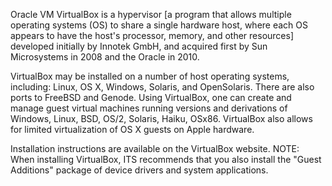 Oracle VM VirtualBox is a hypervisor [a program that allows multiple operating systems (OS) to share a single hardware host, where each OS appears to have the host's processor, memory, and other resources] developed initially by Innotek GmbH, and acquired first by Sun Microsystems in 2008 and the Oracle in 2010.

VirtualBox may be installed on a number of host operating systems, including: Linux, OS X, Windows, Solaris, and OpenSolaris. There are also ports to FreeBSD and Genode. Using VirtualBox, one can create and manage guest virtual machines running versions and derivations of Windows, Linux, BSD, OS/2, Solaris, Haiku, OSx86. VirtualBox also allows for limited virtualization of OS X guests on Apple hardware.

Installation instructions are available on the VirtualBox website. NOTE: When installing VirtualBox, ITS recommends that you also install the "Guest Additions" package of device drivers and system applications.
